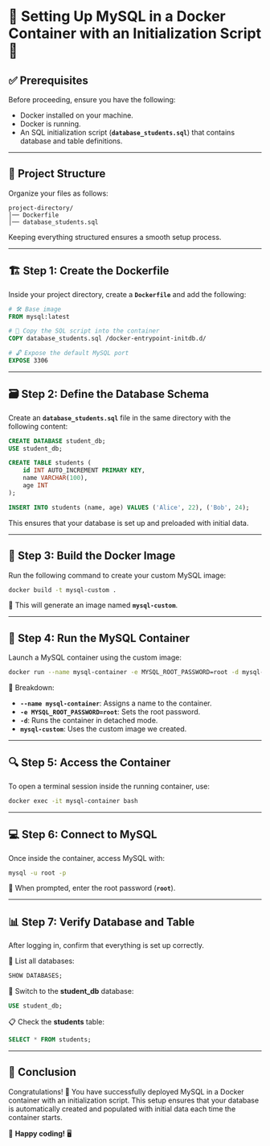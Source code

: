 # 🐬 Setting Up MySQL in a Docker Container with an Initialization Script 🚀  

## ✅ Prerequisites
Before proceeding, ensure you have the following:
- Docker installed on your machine.
- Docker is running.
- An SQL initialization script (**`database_students.sql`**) that contains database and table definitions.

---

## 📂 Project Structure
Organize your files as follows:

```
project-directory/
│── Dockerfile
│── database_students.sql
```
Keeping everything structured ensures a smooth setup process.

---

## 🏗 Step 1: Create the Dockerfile
Inside your project directory, create a **`Dockerfile`** and add the following:

```dockerfile
# 🛠 Base image
FROM mysql:latest

# 📌 Copy the SQL script into the container
COPY database_students.sql /docker-entrypoint-initdb.d/

# 🔓 Expose the default MySQL port
EXPOSE 3306
```

---

## 🗃 Step 2: Define the Database Schema
Create an **`database_students.sql`** file in the same directory with the following content:

```sql
CREATE DATABASE student_db;
USE student_db;

CREATE TABLE students (
    id INT AUTO_INCREMENT PRIMARY KEY,
    name VARCHAR(100),
    age INT
);

INSERT INTO students (name, age) VALUES ('Alice', 22), ('Bob', 24);
```

This ensures that your database is set up and preloaded with initial data.

---

## 🔨 Step 3: Build the Docker Image
Run the following command to create your custom MySQL image:

```bash
docker build -t mysql-custom .
```

🔹 This will generate an image named **`mysql-custom`**.

---

## 🚢 Step 4: Run the MySQL Container
Launch a MySQL container using the custom image:

```bash
docker run --name mysql-container -e MYSQL_ROOT_PASSWORD=root -d mysql-custom
```

📌 Breakdown:
- **`--name mysql-container`**: Assigns a name to the container.
- **`-e MYSQL_ROOT_PASSWORD=root`**: Sets the root password.
- **`-d`**: Runs the container in detached mode.
- **`mysql-custom`**: Uses the custom image we created.

---

## 🔍 Step 5: Access the Container
To open a terminal session inside the running container, use:

```bash
docker exec -it mysql-container bash
```

---

## 💻 Step 6: Connect to MySQL
Once inside the container, access MySQL with:

```bash
mysql -u root -p
```

🔐 When prompted, enter the root password (**`root`**).

---

## 📊 Step 7: Verify Database and Table
After logging in, confirm that everything is set up correctly.

🔎 List all databases:
```sql
SHOW DATABASES;
```

🔄 Switch to the **student_db** database:
```sql
USE student_db;
```

📋 Check the **students** table:
```sql
SELECT * FROM students;
```

---

## 🎯 Conclusion
Congratulations! 🎉 You have successfully deployed MySQL in a Docker container with an initialization script. This setup ensures that your database is automatically created and populated with initial data each time the container starts.

🚀 **Happy coding!** 🖥️
